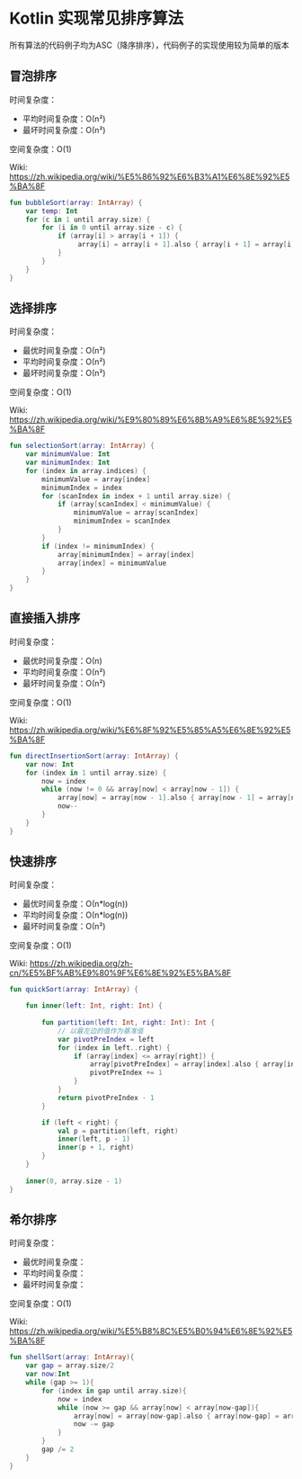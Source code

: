 # Kotlin 实现常见排序算法

所有算法的代码例子均为ASC（降序排序），代码例子的实现使用较为简单的版本

## 冒泡排序

时间复杂度：
- 平均时间复杂度：Ο(n²)
- 最坏时间复杂度：Ο(n²)

空间复杂度：O(1)

Wiki: https://zh.wikipedia.org/wiki/%E5%86%92%E6%B3%A1%E6%8E%92%E5%BA%8F

```Kotlin
fun bubbleSort(array: IntArray) {
    var temp: Int
    for (c in 1 until array.size) {
        for (i in 0 until array.size - c) {
            if (array[i] > array[i + 1]) {
                 array[i] = array[i + 1].also { array[i + 1] = array[i] }
            }
        }
    }
}
```

## 选择排序

时间复杂度：
- 最优时间复杂度：Ο(n²)
- 平均时间复杂度：Ο(n²)
- 最坏时间复杂度：Ο(n²)

空间复杂度：O(1)

Wiki: https://zh.wikipedia.org/wiki/%E9%80%89%E6%8B%A9%E6%8E%92%E5%BA%8F

```Kotlin
fun selectionSort(array: IntArray) {
    var minimumValue: Int
    var minimumIndex: Int
    for (index in array.indices) {
        minimumValue = array[index]
        minimumIndex = index
        for (scanIndex in index + 1 until array.size) {
            if (array[scanIndex] < minimumValue) {
                minimumValue = array[scanIndex]
                minimumIndex = scanIndex
            }
        }
        if (index != minimumIndex) {
            array[minimumIndex] = array[index]
            array[index] = minimumValue
        }
    }
}
```

## 直接插入排序

时间复杂度：
- 最优时间复杂度：Ο(n)
- 平均时间复杂度：Ο(n²)
- 最坏时间复杂度：Ο(n²)

空间复杂度：Ο(1)

Wiki: https://zh.wikipedia.org/wiki/%E6%8F%92%E5%85%A5%E6%8E%92%E5%BA%8F

```Kotlin
fun directInsertionSort(array: IntArray) {
    var now: Int
    for (index in 1 until array.size) {
        now = index
        while (now != 0 && array[now] < array[now - 1]) {
            array[now] = array[now - 1].also { array[now - 1] = array[now] }
            now--
        }
    }
}
```

## 快速排序

时间复杂度：
- 最优时间复杂度：Ο(n*log(n))
- 平均时间复杂度：Ο(n*log(n))
- 最坏时间复杂度：Ο(n²)

空间复杂度：Ο(1)

Wiki: https://zh.wikipedia.org/zh-cn/%E5%BF%AB%E9%80%9F%E6%8E%92%E5%BA%8F

```Kotlin
fun quickSort(array: IntArray) {

    fun inner(left: Int, right: Int) {
        
        fun partition(left: Int, right: Int): Int {
            // 以最左边的值作为基准值
            var pivotPreIndex = left
            for (index in left..right) {
                if (array[index] <= array[right]) {
                    array[pivotPreIndex] = array[index].also { array[index] = array[pivotPreIndex] }
                    pivotPreIndex += 1
                }
            }
            return pivotPreIndex - 1
        }

        if (left < right) {
            val p = partition(left, right)
            inner(left, p - 1)
            inner(p + 1, right)
        }
    }
    
    inner(0, array.size - 1)
}
```

## 希尔排序

时间复杂度：
- 最优时间复杂度：
- 平均时间复杂度：
- 最坏时间复杂度：

空间复杂度：Ο(1)

Wiki: https://zh.wikipedia.org/wiki/%E5%B8%8C%E5%B0%94%E6%8E%92%E5%BA%8F

```Kotlin
fun shellSort(array: IntArray){
    var gap = array.size/2
    var now:Int
    while (gap >= 1){
        for (index in gap until array.size){
            now = index
            while (now >= gap && array[now] < array[now-gap]){
                array[now] = array[now-gap].also { array[now-gap] = array[now] }
                now -= gap
            }
        }
        gap /= 2
    }
}
```
